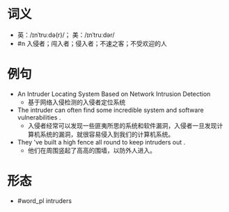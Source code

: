# 词义
- 英：/ɪnˈtruːdə(r)/； 美：/ɪnˈtruːdər/
- #n 入侵者；闯入者；侵入者；不速之客；不受欢迎的人
# 例句
- An Intruder Locating System Based on Network Intrusion Detection
	- 基于网络入侵检测的入侵者定位系统
- The intruder can often find some incredible system and software vulnerabilities .
	- 入侵者经常可以发现一些匪夷所思的系统和软件漏洞，入侵者一旦发现计算机系统的漏洞，就很容易侵入到我们的计算机系统。
- They 've built a high fence all round to keep intruders out .
	- 他们在周围竖起了高高的围墙，以防外人进入。
# 形态
- #word_pl intruders
